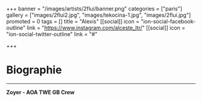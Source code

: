 +++
banner = "/images/artists/2flui/banner.png"
categories = ["paris"]
gallery = ["images/2flui2.jpg", "images/tekocina-1.jpg", "images/2flui.jpg"]
promoted = 0
tags = []
title = "Alexis"
[[social]]
icon = "ion-social-facebook-outline"
link = "https://www.instagram.com/alceste_ltr/"
[[social]]
icon = "ion-social-twitter-outline"
link = "#"

+++
# Biographie
---

**Zoyer - AOA TWE GB Crew**